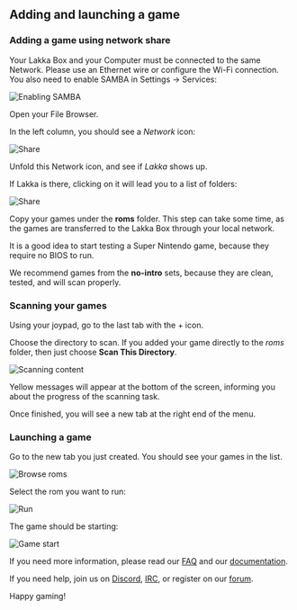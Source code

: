 <h2>Adding and launching a game</h2>

<h3>Adding a game using network share</h3>

<p>Your Lakka Box and your Computer must be connected to the same Network. Please use an Ethernet wire or configure the Wi-Fi connection. You also need to enable SAMBA in Settings &rarr; Services:</p>

<p><img src="/images/lakkamenuenablesamba.png" alt="Enabling SAMBA" /></p>

<p>Open your File Browser.</p>

<p>In the left column, you should see a <em>Network</em> icon:</p>

<p><img src="/images/linuxsamba1.png" alt="Share" /></p>

<p>Unfold this Network icon, and see if <em>Lakka</em> shows up.</p>

<p>If Lakka is there, clicking on it will lead you to a list of folders:</p>

<p><img src="/images/linuxsamba2.png" alt="Share" /></p>

<p>Copy your games under the <strong>roms</strong> folder. This step can take some time, as the games are transferred to the Lakka Box through your local network.</p>

<p>It is a good idea to start testing a Super Nintendo game, because they require no BIOS to run.</p>

<p>We recommend games from the <strong>no-intro</strong> sets, because they are clean, tested, and will scan properly.</p>

<h3 id="scanning-your-games">Scanning your games</h3>

<p>Using your joypad, go to the last tab with the + icon.</p>

<p>Choose the directory to scan. If you added your game directly to the <em>roms</em> folder, then just choose <strong>Scan This Directory</strong>.</p>

<p><img src="/images/lakkamenuscan.png" alt="Scanning content" /></p>

<p>Yellow messages will appear at the bottom of the screen, informing you about the progress of the scanning task.</p>

<p>Once finished, you will see a new tab at the right end of the menu.</p>

<h3 id="launching-a-game">Launching a game</h3>

<p>Go to the new tab you just created. You should see your games in the list.</p>

<p><img src="/images/lakkamenufindrom.png" alt="Browse roms" /></p>

<p>Select the rom you want to run:</p>

<p><img src="/images/lakkamenurunrom.png" alt="Run" /></p>

<p>The game should be starting:</p>

<p><img src="/images/rguiromlaunched.png" alt="Game start" /></p>

<p>If you need more information, please read our <a href="/doc/FAQ">FAQ</a> and our <a href="/doc/Home">documentation</a>.</p>

<p>If you need help, join us on <a href="<%= @config[:links][:discord] %>">Discord</a>, <a href="<%= @config[:links][:webchat] %>">IRC</a>, or register on our <a href="<%= @config[:links][:forum] %>">forum</a>.</p>

<p>Happy gaming!</p>
